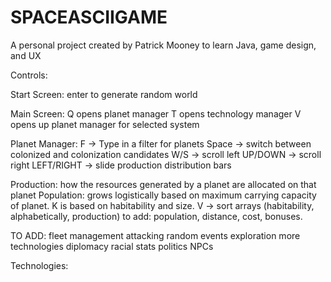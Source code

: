 # SPACEASCIIGAME

A personal project created by Patrick Mooney to learn Java, game design, and UX

Controls:

Start Screen: enter to generate random world


Main Screen: Q opens planet manager
              T opens technology manager
              V opens up planet manager for selected system
              
              
Planet Manager:
F -> Type in a filter for planets
Space -> switch between colonized and colonization candidates
W/S -> scroll left
UP/DOWN -> scroll right
LEFT/RIGHT -> slide production distribution bars

Production: how the resources generated by a planet are allocated on that planet
Population: grows logistically based on maximum carrying capacity of planet. K is based on habitability and size.
V -> sort arrays (habitability, alphabetically, production)
to add: population, distance, cost, bonuses.


TO ADD:
   fleet management
   attacking
   random events
   exploration
   more technologies
   diplomacy
   racial stats
   politics
   NPCs

Technologies:
  
